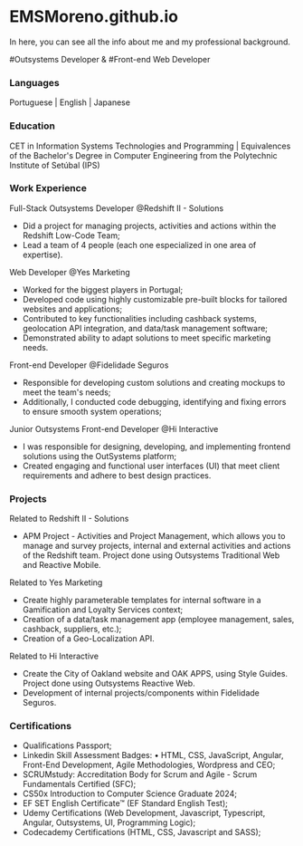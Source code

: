 # EMSMoreno.github.io
In here, you can see all the info about me and my professional background.

#Outsystems Developer & #Front-end Web Developer

### Languages

Portuguese | English | Japanese

### Education
CET in Information Systems Technologies and Programming | Equivalences of the Bachelor's Degree in Computer Engineering from the Polytechnic Institute of Setúbal (IPS)

### Work Experience
Full-Stack Outsystems Developer @Redshift II - Solutions
- Did a project for managing projects, activities and actions within the Redshift Low-Code Team;
- Lead a team of 4 people (each one especialized in one area of expertise).

Web Developer @Yes Marketing
- Worked for the biggest players in Portugal;
- Developed code using highly customizable pre-built blocks for tailored websites and applications;
- Contributed to key functionalities including cashback systems, geolocation API integration, and data/task management software;
- Demonstrated ability to adapt solutions to meet specific marketing needs.

Front-end Developer @Fidelidade Seguros
- Responsible for developing custom solutions and creating mockups to meet the team's needs;
- Additionally, I conducted code debugging, identifying and fixing errors to ensure smooth system operations;

Junior Outsystems Front-end Developer @Hi Interactive
- I was responsible for designing, developing, and implementing frontend solutions using the OutSystems platform;
- Created engaging and functional user interfaces (UI) that meet client requirements and adhere to best design practices.

### Projects

Related to Redshift II - Solutions
- APM Project - Activities and Project Management, which allows you to manage and survey projects, internal and
external activities and actions of the Redshift team. Project done using Outsystems Traditional Web and
Reactive Mobile.

Related to Yes Marketing
- Create highly parameterable templates for internal software in a Gamification and Loyalty Services context;
- Creation of a data/task management app (employee management, sales, cashback, suppliers, etc.);
- Creation of a Geo-Localization API.

Related to Hi Interactive
- Create the City of Oakland website and OAK APPS, using Style Guides. Project done using Outsystems Reactive
Web.
- Development of internal projects/components within Fidelidade Seguros.


### Certifications

- Qualifications Passport;
- Linkedin Skill Assessment Badges:
• HTML, CSS, JavaScript, Angular, Front-End Development, Agile Methodologies, Wordpress and CEO;
- SCRUMstudy: Accreditation Body for Scrum and Agile - Scrum Fundamentals Certified (SFC);
- CS50x Introduction to Computer Science Graduate 2024;
- EF SET English Certificate™ (EF Standard English Test);
- Udemy Certifications (Web Development, Javascript, Typescript, Angular, Outsystems, UI, Programming
Logic);
- Codecademy Certifications (HTML, CSS, Javascript and SASS);

